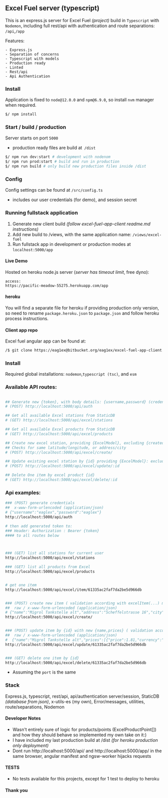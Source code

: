 ## Excel Fuel server (typescript)
This is an express.js server for Excel Fuel _(project)_ build in `Typescript` with `Nodemon`, including full rest/api with authentication and route separations: `/api`,`/app` 

Features:

    - Express.js
    - Separation of concerns
    - Typescript with models
    - Production ready
    - Linted
    - Rest/api
    - Api Authentication


### Install
Application is fixed to `node@12.0.0` and `npm@6.9.0`, so install `nvm` manager when required.

```sh
$/ npm install
```


### Start / build / production

Server starts on port `5000`
- production ready files are build at` /dist`


```sh
$/ npm run dev:start # development with nodenom
$/ npm run prod:start # build and run in production
$/ npm run build # only build new production files inside /dist
```


### Config
Config settings can be found at `/src/config.ts`
 - includes our user credentials (for demo), and session secret


### Running fullstack application 

1. Generate new client build _(follow excel-fuel-app-client readme.md instructions)_
2. Add new build to /views, with the same application name: `/views/excel-fuel` 
3. Run fullstack app in development or production modes at `localhost:5000/app`


#### Live Demo
Hosted on heroku node.js server (_server has timeout limit_, free dyno):

```
access:
https://pacific-meadow-55275.herokuapp.com/app
```



#### heroku 
You will find a separate file for heroku if providing production only version, so need to rename `package.heroku.json` to `package.json` and follow heroku process instructions.


#### Client app repo
Excel fuel angular app can be found at:

```sh
/$ git clone https://eag1ex@bitbucket.org/eag1ex/excel-fuel-app-client.git
```

### Install
Required global installations: `nodemon`,`typescript (tsc)`, and `esm`


### Available API routes:

```sh

## Generate new {token}, with body details: {username,password} (credentials in config.ts)
# (POST) http://localhost:5000/api/auth

## Get all available Excel stations from StaticDB
# (GET) http://localhost:5000/api/excel/stations

## Get all available Excel products from StaticDB
# (GET) http://localhost:5000/api/excel/products

## Create new excel station, providing {ExcelModel}, excluding {created_at,updated_at,id}
## Checks for same latitude/longitude, or address/city
# (POST) http://localhost:5000/api/excel/create/

## Update existing excel station by {id} providing {ExcelModel}: excluding {created_at,updated_at,id}
# (POST) http://localhost:5000/api/excel/update/:id

## Delete One item by excel product {id}
# (GET) http://localhost:5000/api/excel/delete/:id

```

### Api examples:

```sh
### (POST) generate credentials
##  x-www-form-urlencoded (application/json)
# {"username":"eaglex","password":"eaglex"}
http://localhost:5000/api/auth

# then add generated token to:  
### Header: Authorization : Bearer {token} 
#### to all routes below



### (GET) list all stations for current user
http://localhost:5000/api/excel/stations

### (GET) list all products from Excel
http://localhost:5000/api/excel/products


# get one item
http://localhost:5000/api/excel/item/61335ac2faf7da2be5d966db 


### (POST) create new item ( validation according with excelItem(...) method)
##  raw / x-www-form-urlencoded (application/json)
# {"name":"Migrol Tankstelle alt","address":"Scheffelstrasse 16","city":"Zürich (alt)","latitude":47.394395,"longitude":8.52982,"prices":[{"price":1.81,"currency":"CHF","product_id":"DIESEL"}],"products":[{"product_id":"DIESEL","points":[{"id":"1","status":"available"},{"id":"2","status":"not_available"}]}]}
http://localhost:5000/api/excel/create/


### (POST) update item by {id} with new {name,prices} ( validation according with excelItemUpdate(...) method)
##  raw / x-www-form-urlencoded (application/json)
#  {"name":"Migrol Tankstelle alt","prices":[{"price":1.81,"currency":"CHF","product_id":"DIESEL"}]}
http://localhost:5000/api/excel/update/61335ac2faf7da2be5d966db


### (GET) delete one item by {id}
http://localhost:5000/api/excel/delete/61335ac2faf7da2be5d966db 


```
* Assuming the `port` is the same



### Stack
Express.js, typescript, rest/api, api/authentication server/session, StaticDB _(database from json)_, x-utils-es (my own), Error/messages, utilities, route/separations, Nodemon


#### Developer Notes

- Wasn't entirely sure of logic for products/points (ExcelProductPoint[]) and how they should behave so implemented my own take on it:)
- I have included my last production build at /dist _(for heroku production only deployment)_
- Dont run http://localhost:5000/api/ and http://localhost:5000/app/ in the same browser, angular manifest and ngsw-worker hijacks requests


#### TESTS

- No tests available for this projects, except for 1 test to deploy to heroku


#### Thank you